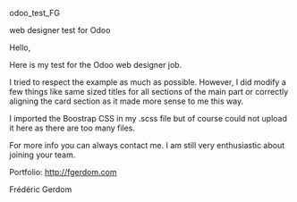 odoo_test_FG

web designer test for Odoo

Hello,

Here is my test for the Odoo web designer job.

I tried to respect the example as much as possible. 
However, I did modify a few things like same sized titles for all sections of the main part or correctly 
aligning the card section as it made more sense to me this way.

I imported the Boostrap CSS in my .scss file but of course could not upload it here as there are too many files.

For more info you can always contact me. I am still very enthusiastic about joining your team.

Portfolio: http://fgerdom.com

Frédéric Gerdom

